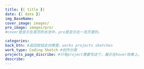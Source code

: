 ```yaml
---
title: {{ title }}
date: {{ date }}
img_BaseName: 
cover_image: images/
pro_image: images/pro/
#cover是显示在首页的水池中，pro是显示在一览页里的。

categories: 
back_btn: #返回按钮走向哪里。works projects sketches
work_type: Coding Sketch #创作分类
projects_page_discribe: #只有project需要写这个，展示在hover效果上。
describe:
---
```

